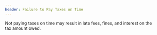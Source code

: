 ```yaml
---
header: Failure to Pay Taxes on Time
---
```


Not paying taxes on time may result in late fees, fines, and interest on the tax amount owed.
